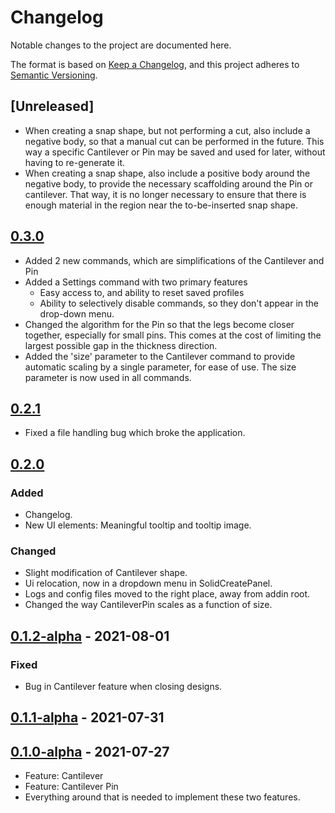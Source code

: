# Changelog

Notable changes to the project are documented here.

The format is based on [Keep a Changelog](https://keepachangelog.com/en/1.0.0/),
and this project adheres to [Semantic Versioning](https://semver.org/spec/v2.0.0.html).

## [Unreleased]
- When creating a snap shape, but not performing a cut, also include a negative body, so that a manual cut can be performed in the future. This way a specific Cantilever or Pin may be saved and used for later, without having to re-generate it.
- When creating a snap shape, also include a positive body around the negative body, to provide the necessary scaffolding around the Pin or cantilever. That way, it is no longer necessary to ensure that there is enough material in the region near the to-be-inserted snap shape.

## [0.3.0]
- Added 2 new commands, which are simplifications of the Cantilever and Pin
- Added a Settings command with two primary features
  - Easy access to, and ability to reset saved profiles
  - Ability to selectively disable commands, so they don't appear in the drop-down menu.
- Changed the algorithm for the Pin so that the legs become closer together, especially for small pins. This comes at the cost of limiting the largest possible gap in the thickness direction.
- Added the 'size' parameter to the Cantilever command to provide automatic scaling by a single parameter, for ease of use. The size parameter is now used in all commands.
  

## [0.2.1]
- Fixed a file handling bug which broke the application.

## [0.2.0]

### Added
- Changelog.
- New UI elements: Meaningful tooltip and tooltip image.

### Changed
- Slight modification of Cantilever shape.
- Ui relocation, now in a dropdown menu in SolidCreatePanel.
- Logs and config files moved to the right place, away from addin root.
- Changed the way CantileverPin scales as a function of size.

## [0.1.2-alpha] - 2021-08-01

### Fixed
- Bug in Cantilever feature when closing designs.

## [0.1.1-alpha] - 2021-07-31

## [0.1.0-alpha] - 2021-07-27
- Feature: Cantilever
- Feature: Cantilever Pin
- Everything around that is needed to implement these two features.



[0.3.0]: https://github.com/AlfMikael/snap-generator/compare/0.2.1...0.3.0
[0.2.1]: https://github.com/AlfMikael/snap-generator/compare/0.2.0...0.2.1
[0.2.0]: https://github.com/AlfMikael/snap-generator/compare/v0.1.2-alpha...0.2.0
[0.1.2-alpha]: https://github.com/AlfMikael/snap-generator/compare/v0.1.1-alpha...v0.1.2-alpha
[0.1.1-alpha]: https://github.com/AlfMikael/snap-generator/compare/v0.1.1-alpha...v0.1.2-alpha
[0.1.0-alpha]: https://github.com/AlfMikael/snap-generator/releases/tag/v0.1.0-alpha






